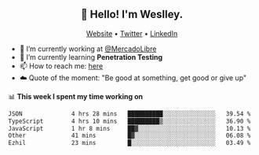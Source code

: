 <h2 align="center">👋 Hello! I'm Weslley.</h2>
<p align="center">
  <a href="http://weslleyneri.com.br">Website</a> •
  <a href="https://twitter.com/Weslley_Neri">Twitter</a> •
  <a href="https://www.linkedin.com/in/weslley-neri-3658908b">LinkedIn</a>
</p>


- 🔭 I’m currently working at [@MercadoLibre](https://github.com/mercadolibre)
- 🌱 I’m currently learning **Penetration Testing**
- 📫 How to reach me: [here](mailto:weslley39@gmail.com)
- ☁️ Quote of the moment: "Be good at something, get good or give up"

📊 **This week I spent my time working on**
<!--START_SECTION:waka-->

```txt
JSON              4 hrs 28 mins   ██████████░░░░░░░░░░░░░░░   39.54 %
TypeScript        4 hrs 10 mins   █████████▒░░░░░░░░░░░░░░░   36.90 %
JavaScript        1 hr 8 mins     ██▓░░░░░░░░░░░░░░░░░░░░░░   10.13 %
Other             41 mins         █▓░░░░░░░░░░░░░░░░░░░░░░░   06.08 %
Ezhil             23 mins         █░░░░░░░░░░░░░░░░░░░░░░░░   03.49 %
```

<!--END_SECTION:waka-->

<!-- Inspired by https://github.com/gruselhaus/gruselhaus -->